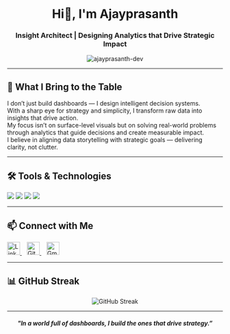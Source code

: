 <h1 align="center">Hi👋, I'm Ajayprasanth</h1>
<h3 align="center">Insight Architect | Designing Analytics that Drive Strategic Impact</h3>

<p align="center">
  <img src="https://komarev.com/ghpvc/?username=ajayprasanth-dev&label=Profile%20views&color=0e75b6&style=flat" alt="ajayprasanth-dev" />
</p>

---

## 🚀 What I Bring to the Table

I don’t just build dashboards — I design intelligent decision systems.  
With a sharp eye for strategy and simplicity, I transform raw data into insights that drive action.  
My focus isn’t on surface-level visuals but on solving real-world problems through analytics that guide decisions and create measurable impact.  
I believe in aligning data storytelling with strategic goals — delivering clarity, not clutter.

---

## 🛠️ Tools & Technologies

<p align="left">
  <img src="https://img.shields.io/badge/Excel-217346?style=for-the-badge&logo=microsoft-excel&logoColor=white" />
  <img src="https://img.shields.io/badge/Power_BI-F2C811?style=for-the-badge&logo=powerbi&logoColor=black" />
  <img src="https://img.shields.io/badge/PostgreSQL-336791?style=for-the-badge&logo=postgresql&logoColor=white" />
  <img src="https://img.shields.io/badge/Python-3776AB?style=for-the-badge&logo=python&logoColor=white" />
</p>

---

## 📫 Connect with Me

<p align="left">
  <a href="https://www.linkedin.com/in/ajayprasanth1" target="_blank">
    <img src="https://cdn.jsdelivr.net/gh/devicons/devicon/icons/linkedin/linkedin-original.svg" alt="LinkedIn" width="30" height="30"/>
  </a>
  &nbsp;&nbsp;
  <a href="https://github.com/ajayprasanth-dev" target="_blank">
    <img src="https://cdn-icons-png.flaticon.com/512/25/25231.png" alt="GitHub" width="30" height="30"/>
  </a>
  &nbsp;&nbsp;
  <a href="mailto:ajayprasanth2026@gmail.com">
    <img src="https://upload.wikimedia.org/wikipedia/commons/4/4e/Gmail_Icon.png" alt="Gmail" width="30" height="30"/>
  </a>
</p>

---

## 📊 GitHub Streak

<p align="center">
  <img src="https://github-readme-streak-stats.herokuapp.com/?user=ajayprasanth-dev&theme=default" alt="GitHub Streak"/>
</p>

---

<h5 align="center">"In a world full of dashboards, I build the ones that drive strategy.”</h5>
